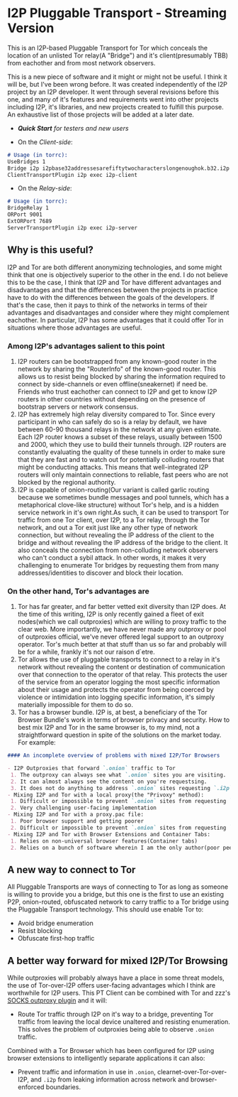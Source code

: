 I2P Pluggable Transport - Streaming Version
===========================================

This is an I2P-based Pluggable Transport for Tor which conceals the
location of an unlisted Tor relay(A "Bridge") and it's client(presumably TBB)
from eachother and from most network observers.

This is a new piece of software and it might or might not be useful. I think it will be,
but I've been wrong before. It was created independently of the I2P project
by an I2P developer. It went through several revisions before this one, and many
of it's features and requirements went into other projects including I2P, it's
libraries, and new projects created to fulfill this purpose. An exhaustive list
of those projects will be added at a later date.

- ***Quick Start** for testers and new users*

- On the *Client-side*:

```md
# Usage (in torrc):
UseBridges 1
Bridge i2p i2pbase32addressesarefiftytwocharacterslongenoughok.b32.i2p
ClientTransportPlugin i2p exec i2p-client
```

- On the *Relay-side*:

```md
# Usage (in torrc):
BridgeRelay 1
ORPort 9001
ExtORPort 7689
ServerTransportPlugin i2p exec i2p-server
```

Why is this useful?
-------------------

I2P and Tor are both different anonymizing technologies, and some might think
that one is objectively superior to the other in the end. I do not believe this
to be the case, I think that I2P and Tor have different advantages and
disadvantages and that the differences between the projects in practice have
to do with the differences between the goals of the developers. If that's the
case, then it pays to think of the networks in terms of their advantages and
disadvantages and consider where they might complement eachother. In particular,
I2P has some advantages that it could offer Tor in situations where those
advantages are useful.

### Among I2P's advantages salient to this point

1. I2P routers can be bootstrapped from any known-good router in the network by
sharing the "RouterInfo" of the known-good router. This allows us to resist
being blocked by sharing the information required to connect by side-channels or
even offline(sneakernet) if need be. Friends who trust eachother can connect to I2P
and get to know I2P routers in other countries without depending on the presence
of bootstrap servers or network consensus.
2. I2P has extremely high relay diversity compared to Tor. Since every participant
in who can safely do so is a relay by default, we have between 60-90 thousand relays
in the network at any given estimate. Each I2P router knows a subset of these relays,
usually between 1500 and 2000, which they use to build their tunnels through. I2P
routers are constantly evaluating the quality of these tunnels in order to make sure
that they are fast and to watch out for potentially colluding routers that might be
conducting attacks. This means that well-integrated I2P routers will only maintain
connections to reliable, fast peers who are not blocked by the regional authority.
3. I2P is capable of onion-routing(Our variant is called garlic routing because we
sometimes bundle messages and pool tunnels, which has a metaphorical clove-like
structure) without Tor's help, and is a hidden service network in it's own right.As
such, it can be used to transport Tor traffic from one Tor client, over I2P, to a
Tor relay, through the Tor network, and out a Tor exit just like any other type of
network connection, but without revealing the IP address of the client to the bridge
and without revealing the IP address of the bridge to the client. It also conceals
the connection from non-colluding network observers who can't conduct a sybil attack.
In other words, it makes it very challenging to enumerate Tor bridges by requesting
them from many addresses/identities to discover and block their location.

### On the other hand, Tor's advantages are

1. Tor has far greater, and far better vetted exit diversity than I2P does. At the time
of this writing, I2P is only recently gained a fleet of exit nodes(which we call
outproxies) which are willing to proxy traffic to the clear web. More importantly,
we have never made any outproxy or pool of outproxies official, we've never offered
legal support to an outproxy operator. Tor's much better at that stuff than us so far
and probably will be for a while, frankly it's not our raison d`etre.
2. Tor allows the use of pluggable transports to connect to a relay in it's network
without revealing the content or destination of communication over that connection to
the operator of that relay. This protects the user of the service from an operator
logging the most specific information about their usage and protects the operator from
being coerced by violence or intimidation into logging specific information, it's
simply materially impossible for them to do so.
3. Tor has a browser bundle. I2P is, at best, a beneficiary of the Tor Browser Bundle's
work in terms of browser privacy and security. How to best mix I2P and Tor in the same
browser is, to my mind, not a straightforward question in spite of the solutions on the
market today. For example:

```md
#### An incomplete overview of problems with mixed I2P/Tor Browsers

- I2P Outproxies that forward `.onion` traffic to Tor
 1. The outproxy can always see what `.onion` sites you are visiting.
 2. It can almost always see the content on you're requestsing.
 3. It does not do anything to address `.onion` sites requesting `.i2p` resources and vice-versa.
- Mixing I2P and Tor with a local proxy(the "Privoxy" method):
 1. Difficult or impossible to prevent `.onion` sites from requesting `.i2p` resources and vice-versa(Mixed-network determination, anonymity set reduction)
 2. Very challenging user-facing implementation
- Mixing I2P and Tor with a proxy.pac file:
 1. Poor browser support and getting poorer
 2. Difficult or impossible to prevent `.onion` sites from requesting `.i2p` resources and vice-versa
- Mixing I2P and Tor with Browser Extensions and Container Tabs:
 1. Relies on non-universal browser features(Container tabs)
 2. Relies on a bunch of software wherein I am the only author(poor peer review)

```

A new way to connect to Tor
---------------------------

All Pluggable Transports are ways of connecting to Tor as long as someone is willing
to provide you a bridge, but this one is the first to use an existing P2P, onion-routed,
obfuscated network to carry traffic to a Tor bridge using the Pluggable Transport
technology. This should use enable Tor to:

 - Avoid bridge enumeration
 - Resist blocking
 - Obfuscate first-hop traffic

A better way forward for mixed I2P/Tor Browsing
-----------------------------------------------

While outproxies will probably always have a place in some threat models, the use of
Tor-over-I2P offers user-facing advantages which I think are worthwhile for I2P users.
This PT Client can be combined with Tor and zzz's [SOCKS outproxy plugin](http://zzz.i2p/topics/3219)
and it will:

 - Route Tor traffic through I2P on it's way to a bridge, preventing Tor traffic from
 leaving the local device unaltered and resisting enumeration. This solves the problem
 of outproxies being able to observe `.onion` traffic.

Combined with a Tor Browser which has been configured for I2P using browser extensions
to intelligently separate applications it can also:

 - Prevent traffic and information in use in `.onion`, clearnet-over-Tor-over-I2P, and
 `.i2p` from leaking information across network and browser-enforced boundaries.
